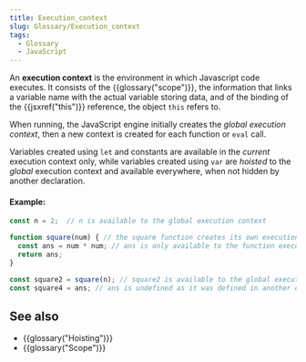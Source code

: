 ```yaml
---
title: Execution_context
slug: Glossary/Execution_context
tags:
  - Glossary
  - JavaScript
---
```


An **execution context** is the environment in which Javascript code executes. It consists of the {{glossary("scope")}}, the information that links a variable name with the actual variable storing data, and of the binding of the {{jsxref("this")}} reference, the object `this` refers to.

When running, the JavaScript engine initially creates the _global execution context_, then a new context is created for each function or `eval` call.

Variables created using `let` and constants are available in the _current_ execution context only, while variables created using `var` are _hoisted_ to the _global_ execution context and available everywhere, when not hidden by another declaration.

#### Example:
```js
const n = 2;  // n is available to the global execution context

function square(num) { // the square function creates its own execution context, when num is declared
  const ans = num * num; // ans is only available to the function execution context
  return ans;
}

const square2 = square(n); // square2 is available to the global execution context
const square4 = ans; // ans is undefined as it was defined in another execution context

```


## See also

- {{glossary("Hoisting")}} 
- {{glossary("Scope")}}
